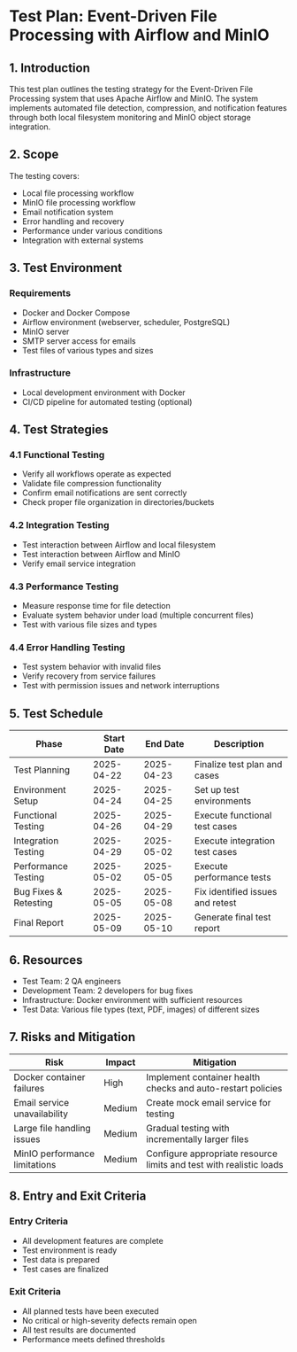 # Test Plan: Event-Driven File Processing with Airflow and MinIO

## 1. Introduction

This test plan outlines the testing strategy for the Event-Driven File Processing system that uses Apache Airflow and MinIO. The system implements automated file detection, compression, and notification features through both local filesystem monitoring and MinIO object storage integration.

## 2. Scope

The testing covers:
- Local file processing workflow
- MinIO file processing workflow
- Email notification system
- Error handling and recovery
- Performance under various conditions
- Integration with external systems

## 3. Test Environment

### Requirements
- Docker and Docker Compose
- Airflow environment (webserver, scheduler, PostgreSQL)
- MinIO server
- SMTP server access for emails
- Test files of various types and sizes

### Infrastructure
- Local development environment with Docker
- CI/CD pipeline for automated testing (optional)

## 4. Test Strategies

### 4.1 Functional Testing
- Verify all workflows operate as expected
- Validate file compression functionality
- Confirm email notifications are sent correctly
- Check proper file organization in directories/buckets

### 4.2 Integration Testing
- Test interaction between Airflow and local filesystem
- Test interaction between Airflow and MinIO
- Verify email service integration

### 4.3 Performance Testing
- Measure response time for file detection
- Evaluate system behavior under load (multiple concurrent files)
- Test with various file sizes and types

### 4.4 Error Handling Testing
- Test system behavior with invalid files
- Verify recovery from service failures
- Test with permission issues and network interruptions

## 5. Test Schedule

| Phase | Start Date | End Date | Description |
|-------|------------|----------|-------------|
| Test Planning | 2025-04-22 | 2025-04-23 | Finalize test plan and cases |
| Environment Setup | 2025-04-24 | 2025-04-25 | Set up test environments |
| Functional Testing | 2025-04-26 | 2025-04-29 | Execute functional test cases |
| Integration Testing | 2025-04-29 | 2025-05-02 | Execute integration test cases |
| Performance Testing | 2025-05-02 | 2025-05-05 | Execute performance tests |
| Bug Fixes & Retesting | 2025-05-05 | 2025-05-08 | Fix identified issues and retest |
| Final Report | 2025-05-09 | 2025-05-10 | Generate final test report |

## 6. Resources

- Test Team: 2 QA engineers
- Development Team: 2 developers for bug fixes
- Infrastructure: Docker environment with sufficient resources
- Test Data: Various file types (text, PDF, images) of different sizes

## 7. Risks and Mitigation

| Risk | Impact | Mitigation |
|------|--------|------------|
| Docker container failures | High | Implement container health checks and auto-restart policies |
| Email service unavailability | Medium | Create mock email service for testing |
| Large file handling issues | Medium | Gradual testing with incrementally larger files |
| MinIO performance limitations | Medium | Configure appropriate resource limits and test with realistic loads |

## 8. Entry and Exit Criteria

### Entry Criteria
- All development features are complete
- Test environment is ready
- Test data is prepared
- Test cases are finalized

### Exit Criteria
- All planned tests have been executed
- No critical or high-severity defects remain open
- All test results are documented
- Performance meets defined thresholds